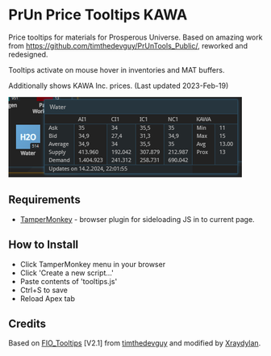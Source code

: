 # PrUn Price Tooltips KAWA
Price tooltips for materials for Prosperous Universe. Based on amazing work from https://github.com/timthedevguy/PrUnTools_Public/, reworked and redesigned.

Tooltips activate on mouse hover in inventories and MAT buffers.

Additionally shows KAWA Inc. prices. (Last updated 2023-Feb-19)

![Tooltip](tooltip.png)

## Requirements
* [TamperMonkey](https://www.tampermonkey.net/) - browser plugin for sideloading JS in to current page.

## How to Install
* Click TamperMonkey menu in your browser
* Click 'Create a new script...'
* Paste contents of 'tooltips.js'
* Ctrl+S to save
* Reload Apex tab

## Credits

Based on [FIO_Tooltips](https://github.com/timthedevguy/PrUnTools_Public/tree/master/FIO_Tooltips) [V2.1] from [timthedevguy](https://github.com/timthedevguy) and modified by [Xraydylan](https://github.com/Xraydylan). 